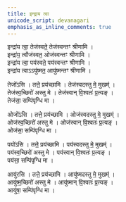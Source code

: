 ```yaml
---
title: इन्द्राय त्वा
unicode_script: devanagari
emphasis_as_inline_comments: true
---
```


इन्द्रा॑य त्वा॒ तेज॑स्वते॒ तेज॑स्वन्तꣳ श्रीणामि ।  
इन्द्रा॑य॒ त्वौज॑स्वत॒ ओज॑स्वन्तꣳ श्रीणामि ।  
इन्द्रा॑य त्वा॒ पय॑स्वते॒ पय॑स्वन्तꣳ श्रीणामि ।  
इन्द्रा॑य त्वाऽऽयु॑ष्मत॒  आयु॑ष्मन्तꣳ श्रीणामि ।

तेजो॑ऽसि । तत्ते॒ प्रय॑च्छामि ।  तेज॑स्वदस्तु मे॒ मुखम्॑ ।  
तेज॑स्व॒च्छिरो॑ अस्तु मे । तेज॑स्वान् वि॒श्वतः॑ प्र॒त्यङ् ।  
तेज॑सा॒ सम्पि॑पृग्धि मा ।

ओजो॑ऽसि ।  तत्ते॒ प्रय॑च्छामि ।  ओज॑स्वदस्तु मे॒ मुखम्॑ ।  
ओज॑स्व॒च्छिरो॑ अस्तु मे । ओज॑स्वान् वि॒श्वतः॑ प्र॒त्यङ् ।  
ओज॑सा॒ सम्पि॑पृग्धि मा ।

पयो॑ऽसि ।  तत्ते॒ प्रय॑च्छामि ।  पय॑स्वदस्तु मे॒ मुखम्॑ ।  
पय॑स्व॒च्छिरो॑ अस्तु मे । पय॑स्वान् वि॒श्वतः॑ प्र॒त्यङ् ।  
पय॑सा॒ सम्पि॑पृग्धि मा ।

आयु॑रसि ।  तत्ते॒ प्रय॑च्छामि ।  आयु॑ष्मदस्तु मे॒ मुखम्॑ ।  
आयु॑ष्म॒च्छिरो॑ अस्तु मे । आयु॑ष्मान् वि॒श्वतः॑ प्र॒त्यङ् ।  
आयु॑षा॒ सम्पि॑पृग्धि मा ।